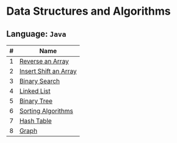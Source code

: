 # Data Structures and Algorithms

## Language: `Java`

| #   | Name                                           |
| --- | ---------------------------------------------- |
| 1   | [Reverse an Array](./array-reverse/)           |
| 2   | [Insert Shift an Array](./array-insert-shift/) |
| 3   | [Binary Search](./array-binary-search/)        |
|4| [Linked List](./linked-list/)|
|5| [Binary Tree](./tree)|
|6| [Sorting Algorithms](./sortingAlgorithms)|
|7| [Hash Table](./hashTabels)|
|8| [Graph](./graph)|
